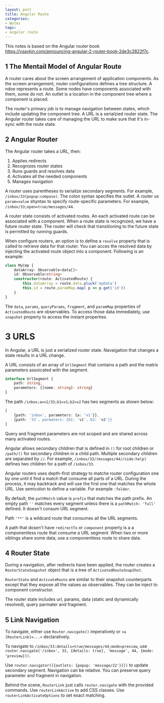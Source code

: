 ```yaml
---
layout: post
title: Angular Route
categories:
- Notes
tags:
- angular route
---
```


This notes is based on the Angular router book https://vsavkin.com/announcing-angular-2-router-book-2de3c2822f7c. 

## 1 The Mentail Model of Angular Route
A router cares about the screen arrangement of application components. As the screen arrangement, router configurations defines a tree structure. A ndoe represents a route. Some nodes have components associated with them, some do not. An outlet is a location in the component tree where a component is placed. 

The router's primary job is to manage navigation between states, which include updating the component tree. A URL is a serialzied router state. The Angular router takes care of managing the URL to make sure that it's in-sync with the route state. 

## 2 Angular Router
The Angular router takes a URL, then: 

1. Applies redirects
2. Recognizes router states
3. Runs guards and resolves data
4. Activates all the needed components
5. Manages navigation

A router uses parentheses to serialize secondary segments. For example, `/inbox/33(popup:compose)`. The colon syntax specifies the outlet. A router us `param=value` shyntax to specify route-specific parameters. For example, `/inbox/33;open=true/messages/44`. 

A router state consists of activated routes. An each activated route can be associated with a component. When a route state is recognized, we have a future router state. The router will check that transitioning to the future state is permitted by running guards. 

When configure routers, an option is to define a `resolve` property that is called to retrieve data for that router. You can acces the resolved data by injecting the activated route object into a component. Following is an example: 

```typescript
class MyCmp {
    dataArray: Observable<data[]>
    id: Observable<string>
    constructor(route: ActivatedRoute) {
        this.dataArray = route.data.pluck('myData')
        this.id = route.paramMap.map( p => p.get('id'))
    }
}
```

The `data`, `params`, `queryParams`, `fragment`, and `paramMap` properties of `ActivatedRoute` are observables. To access those data immediately, use `snapshot` property to access the instant properties. 

# 3 URLS
In Angular, a URL is just a serialized router state. Navaigation that changes a state results in a URL change. 

A URL consists of an array of `UrlSegment` that contains a path and the matrix parameters assoicated with the segment. 

```typescript
interface UrlSegment {
    path: string,
    parameters: {[name: string]: string}
}
```

The path `/inbox;a=v1/33;b1=v1;b2=v2` has two segments as shown below: 

```typescript
[
    {path: 'inbox', parameters: {a: 'v1'}}, 
    {path: '33`, parmaters: {b1: 'v1', b2: 'v2'}}
]
```

Query and fragment parameters are not scoped and are shared across many activated routes. 

Angular allows secondary children that is defined in `()` for root children or `/path/()` for secondary children in a child path. Multiple secondary children are separated by `//`. For example, `/inbox/33/(mssages/44//side:help)` defines two children for a path of `/inbox/33`. 

Angular routers uses depth-first strategy to matche router configuration one by one until it find a match that consume all parts of a URL. During the process, it may backtrack and will use the first one that matches the whole URL. Use semicolon to define a variable. For example `:folder`. 

By default, the `pathMatch` value is `prefix` that matches the path prefix. An empty path `''` matches every segment unless there is a `pathMatch: 'full'` defined. It doesn't consum URL segment. 

Path `'**'` is a wildcard route that consumes all the URL segments. 

A path that dosen't have `redirectTo` or `component` property is a a componentless route that consume a URL segment. When two or more siblings share some data, use a componentless route to share data. 

## 4 Router State
During a navigation, after redirects have been applied, the router creates a `RouterStateSnapshot` object that is a tree of `ActivatedRouteSnapShot`. 

`RouterState` and `ActivateRoute` are similar to their snapshot counterparts except that they expose all the values as observables. They can be inject to component constructor. 

The router state includes url, params, data (static and dynamically resolved), query parmater and fragment. 

## 5 Link Navigation

To navigate, either use `Router.navigate()` imperatively or `<a [RouterLink]=...>` declaratively. 

To navigate to `/inbox/33:details=true/messages/44;mode=preview`, use `router.navigate['/inbox', 33, {details: true}, 'message', 44, {mode: 'preview}])`. 

Use `router.navigator([{outlets: {popup: 'message/22'}}])` to update secondary segment. Navigation can be relative. You can preserve query parameter and fragment in navigation. 

Behind the scene, `RouterLink` just calls `router.navigate` with the provided commands. Use `routerLinkActive` to add CSS classes. Use `routerLinkActivateOptions` to set exact matching. 
